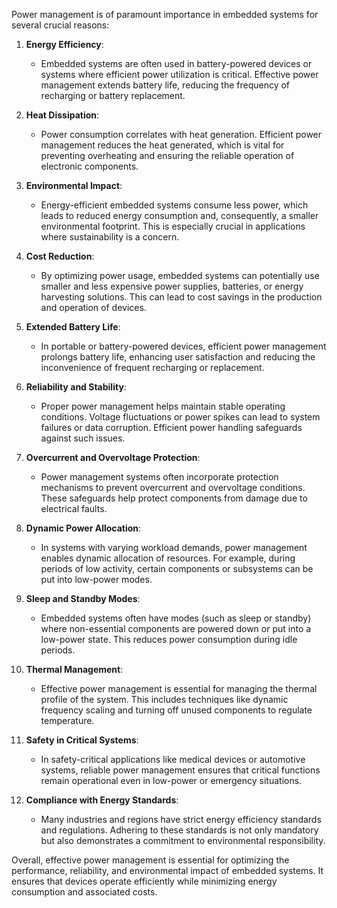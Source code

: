 Power management is of paramount importance in embedded systems for several crucial reasons:

1. **Energy Efficiency**:
   - Embedded systems are often used in battery-powered devices or systems where efficient power utilization is critical. Effective power management extends battery life, reducing the frequency of recharging or battery replacement.

2. **Heat Dissipation**:
   - Power consumption correlates with heat generation. Efficient power management reduces the heat generated, which is vital for preventing overheating and ensuring the reliable operation of electronic components.

3. **Environmental Impact**:
   - Energy-efficient embedded systems consume less power, which leads to reduced energy consumption and, consequently, a smaller environmental footprint. This is especially crucial in applications where sustainability is a concern.

4. **Cost Reduction**:
   - By optimizing power usage, embedded systems can potentially use smaller and less expensive power supplies, batteries, or energy harvesting solutions. This can lead to cost savings in the production and operation of devices.

5. **Extended Battery Life**:
   - In portable or battery-powered devices, efficient power management prolongs battery life, enhancing user satisfaction and reducing the inconvenience of frequent recharging or replacement.

6. **Reliability and Stability**:
   - Proper power management helps maintain stable operating conditions. Voltage fluctuations or power spikes can lead to system failures or data corruption. Efficient power handling safeguards against such issues.

7. **Overcurrent and Overvoltage Protection**:
   - Power management systems often incorporate protection mechanisms to prevent overcurrent and overvoltage conditions. These safeguards help protect components from damage due to electrical faults.

8. **Dynamic Power Allocation**:
   - In systems with varying workload demands, power management enables dynamic allocation of resources. For example, during periods of low activity, certain components or subsystems can be put into low-power modes.

9. **Sleep and Standby Modes**:
   - Embedded systems often have modes (such as sleep or standby) where non-essential components are powered down or put into a low-power state. This reduces power consumption during idle periods.

10. **Thermal Management**:
    - Effective power management is essential for managing the thermal profile of the system. This includes techniques like dynamic frequency scaling and turning off unused components to regulate temperature.

11. **Safety in Critical Systems**:
    - In safety-critical applications like medical devices or automotive systems, reliable power management ensures that critical functions remain operational even in low-power or emergency situations.

12. **Compliance with Energy Standards**:
    - Many industries and regions have strict energy efficiency standards and regulations. Adhering to these standards is not only mandatory but also demonstrates a commitment to environmental responsibility.

Overall, effective power management is essential for optimizing the performance, reliability, and environmental impact of embedded systems. It ensures that devices operate efficiently while minimizing energy consumption and associated costs.
